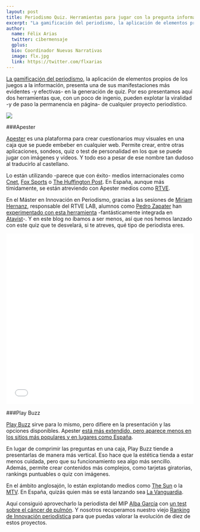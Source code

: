 ```yaml
---
layout: post
title: Periodismo Quiz. Herramientas para jugar con la pregunta informativa
excerpt: "La gamificación del periodismo, la aplicación de elementos propios de los juegos a la información, presenta una de sus manifestaciones más evidentes -y efectivas- en la generación de quiz. Por eso presentamos aquí dos herramientas que, con un poco de ingenio, pueden explotar la viralidad -y de paso la permanencia en página- de cualquier proyecto periodístico."
author:
  name: Félix Arias
  twitter: cibermensaje
  gplus:  
  bio: Coordinador Nuevas Narrativas
  image: flx.jpg
  link: https://twitter.com/flxarias
---
```

[La gamificación del periodismo]( http://mip.umh.es/blog/2015/01/08/informacion_gamificacion/), la aplicación de elementos propios de los juegos a la información, presenta una de sus manifestaciones más evidentes -y efectivas- en la generación de quiz. Por eso presentamos aquí dos herramientas que, con un poco de ingenio, pueden explotar la viralidad -y de paso la permanencia en página- de cualquier proyecto periodístico.

![](https://dl.dropboxusercontent.com/u/3578704/shots/apeplay.png)

###Apester

[Apester](http://apester.com/) es una plataforma para crear cuestionarios muy visuales en una caja que se puede embeber en cualquier web. Permite crear, entre otras aplicaciones, sondeos, quiz o test de personalidad en los que se puede jugar con imágenes y vídeos. Y todo eso a pesar de ese nombre tan dudoso al traducirlo al castellano.

Lo están utilizando -parece que con éxito- medios internacionales como [Cnet](http://www.cnet.com/news/superhero-smackdown-who-should-win-these-epic-match-ups/), [Fox Sports](http://www.foxsports.com/buzzer/story/sports-era-quiz-baseball-golden-age-chicago-bulls-titles-michael-jordan-babe-ruth-122515) o [The Huffington Post](http://www.huffingtonpost.com/entry/who-said-it-donald-trump-or-kanye-west_us_55d64a6fe4b0f593f7f6d2fb?ncid=tweetlnkushpmg00000067). En España, aunque más tímidamente, se están atreviendo con Apester medios como [RTVE](http://www.rtve.es/television/20160414/test-personalidad-alcantara-eres/1331682.shtml).

En el Máster en Innovación en Periodismo, gracias a las sesiones de [Miriam Hernanz](https://twitter.com/miriamhernanz), responsable del RTVE LAB, alumnos como [Pedro Zapater](https://twitter.com/pedro_zapater) han [experimentado con esta herramienta](http://es.diviernes.com/trumbo) -fantásticamente integrada en [Atavist](https://atavist.com/)-. Y en este blog no íbamos a ser menos, así que nos hemos lanzado con este quiz que te desvelará, si te atreves, qué tipo de periodista eres.

<iframe src="//renderer.qmerce.com/interaction/5735c02513ce5dee2234c27c"  width="100%" height="458" frameborder="0" scrolling="no"></iframe>

<br>

###Play Buzz

[Play Buzz]( https://www.playbuzz.com/) sirve para lo mismo, pero difiere en la presentación y las opciones disponibles. Apester [está más extendido, pero aparece menos en los sitios más populares y en lugares como España]( https://www.similartech.com/compare/apester-vs-playbuzz).

En lugar de comprimir las preguntas en una caja, Play Buzz tiende a presentarlas de manera más vertical. Eso hace que la estética tienda a estar menos cuidada, pero que su funcionamiento sea algo más sencillo. Además, permite crear contenidos más complejos, como tarjetas giratorias, rankings puntuables o quiz con imágenes.

En el ámbito anglosajón, lo están explotando medios como [The Sun]( https://www.playbuzz.com/thesun11) o la [MTV]( http://www.playbuzz.com/mtveditorial10). En España, quizás quien más se está lanzando sea [La Vanguardia]( http://www.playbuzz.com/lavanguardia11). 

Aquí consiguió aprovecharlo la periodista del MIP [Alba García](https://twitter.com/albagortega) con [un test sobre el cáncer de pulmón](http://www.playbuzz.com/albaoq10/las-notas-del-c-ncer-de-pulm-n-en-espa-a). Y nosotros recuperamos nuestro viejo [Ranking de Innovación periodística](http://mip.umh.es/ranking/) para que puedas valorar la evolución de diez de estos proyectos.


<script type="text/javascript" src="//cdn.playbuzz.com/widget/feed.js"></script>
<div class="pb_feed" data-embed-by="1191012a-37bb-416b-90ec-5124475505ef" data-game="/flxarias10/el-periodismo-m-s-innovador" data-recommend="false" data-comments="false"></div>